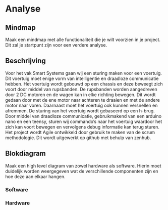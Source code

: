# Analyse

## Mindmap

Maak een mindmap met alle functionaliteit die je wilt voorzien in je project.
Dit zal je startpunt zijn voor een verdere analyse.  

## Beschrijving

Voor het vak Smart Systems gaan wij een sturing maken voor een voertuig. Dit voertuig moet enige vorm van intelligentie en draadloze communicatie hebben.
Het voertuig wordt gebouwd op een chassis en deze beweegt zich voort door middel van rupsbanden. De rupsbanden worden aangedreven door 2 DC motoren en de wagen kan in elke richting bewegen. Dit wordt gedaan door met de ene motor naar achteren te draaien en met de andere motor naar voren. Daarnaast moet het voertuig ook kunnen versnellen en afremmen. 
De sturing van het voertuig wordt gebaseerd op een h-brug.
Door middel van draadloze communicatie, gebruikmakend van een arduino nano en een teensy, sturen wij commando’s naar het voertuig waardoor het zich kan voort bewegen en vervolgens debug informatie kan terug sturen. 
Het project wordt Agile ontwikkeld door gebruik te maken van de scrum methodologie. Dit wordt uitgewerkt op github met behulp van zenhub.

## Blokdiagram

Maak een high level diagram van zowel hardware als software. Hierin moet
duidelijk worden weergegeven wat de verschillende componenten zijn en hoe deze
aan elkaar hangen. 

### Software

### Hardware

